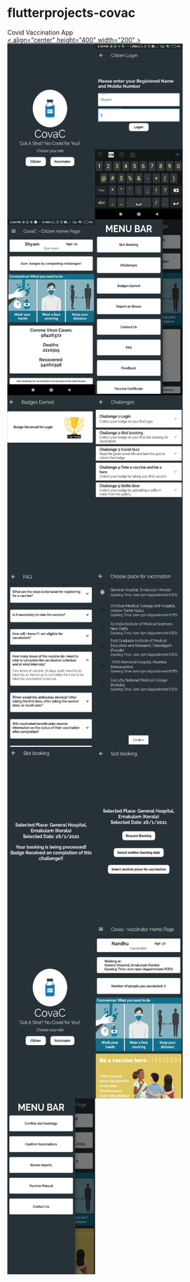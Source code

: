 # flutterprojects-covac
Covid Vaccination App<br>
<a href="url">< align="center" height="400" width="200" ></a>
<a href="url"><img src="/mainpage.jpg" align="left" height="400" width="200" ></a>
<a href="url"><img src="/login.jpg" align="left" height="400" width="200" ></a>
<a href="url"><img src="/citizen_home.jpg" align="left" height="400" width="200" ></a>
<a href="url"><img src="/citizen_nav_bar.jpg" align="left" height="400" width="200" ></a>
<a href="url"><img src="/badges.jpg" align="left" height="400" width="200" ></a>
<a href="url"><img src="/challenges.jpg" align="left" height="400" width="200" ></a>
<a href="url"><img src="/faq.jpg" align="left" height="400" width="200" ></a>
<a href="url"><img src="/place_selection.jpg" align="left" height="400" width="200" ></a>
<a href="url"><img src="/request_booking.jpg" align="left" height="400" width="200" ></a>
<a href="url"><img src="/slot_booking.jpg" align="left" height="400" width="200" ></a>
<a href="url"><img src="/mainpage.jpg" align="left" height="400" width="200" ></a>
<a href="url"><img src="/vaccinator_home.jpg" align="left" height="400" width="200" ></a>
<a href="url"><img src="/vaccinator_home_nav.jpg" align="left" height="400" width="200" ></a>
